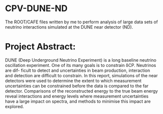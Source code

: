 # CPV-DUNE-ND
The ROOT/CAFE files written by me to perform analysis of large data sets of neutrino interactions simulated at the DUNE near detector (ND).

# Project Abstract:
DUNE (Deep Underground Neutrino Experiment) is a long baseline neutrino
oscillation experiment. One of its many goals is to constrain δCP. Neutrinos are dif-
ficult to detect and uncertainties in beam production, interaction and detection are
difficult to constrain. In this report, simulations of the near detectors were used to
determine the extent to which measurement uncertainties can be constrained before
the data is compared to the far detector. Comparisons of the reconstructed energy
to the true beam energy reveal interactions and energy levels where measurement
uncertainties have a large impact on spectra, and methods to minimise this impact
are explored.
